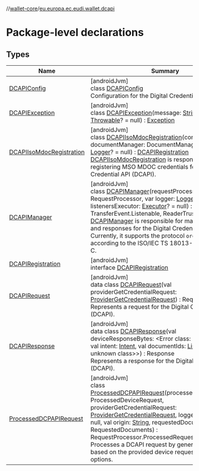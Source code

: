 //[wallet-core](../../index.md)/[eu.europa.ec.eudi.wallet.dcapi](index.md)

# Package-level declarations

## Types

| Name | Summary |
|---|---|
| [DCAPIConfig](-d-c-a-p-i-config/index.md) | [androidJvm]<br>class [DCAPIConfig](-d-c-a-p-i-config/index.md)<br>Configuration for the Digital Credential API (DCAPI). |
| [DCAPIException](-d-c-a-p-i-exception/index.md) | [androidJvm]<br>class [DCAPIException](-d-c-a-p-i-exception/index.md)(message: [String](https://kotlinlang.org/api/latest/jvm/stdlib/kotlin-stdlib/kotlin/-string/index.html), cause: [Throwable](https://kotlinlang.org/api/latest/jvm/stdlib/kotlin-stdlib/kotlin/-throwable/index.html)? = null) : [Exception](https://developer.android.com/reference/kotlin/java/lang/Exception.html) |
| [DCAPIIsoMdocRegistration](-d-c-a-p-i-iso-mdoc-registration/index.md) | [androidJvm]<br>class [DCAPIIsoMdocRegistration](-d-c-a-p-i-iso-mdoc-registration/index.md)(context: [Context](https://developer.android.com/reference/kotlin/android/content/Context.html), documentManager: DocumentManager, logger: [Logger](../eu.europa.ec.eudi.wallet.logging/-logger/index.md)? = null) : [DCAPIRegistration](-d-c-a-p-i-registration/index.md)<br>[DCAPIIsoMdocRegistration](-d-c-a-p-i-iso-mdoc-registration/index.md) is responsible for registering MSO MDOC credentials for the Digital Credential API (DCAPI). |
| [DCAPIManager](-d-c-a-p-i-manager/index.md) | [androidJvm]<br>class [DCAPIManager](-d-c-a-p-i-manager/index.md)(requestProcessor: RequestProcessor, var logger: [Logger](../eu.europa.ec.eudi.wallet.logging/-logger/index.md)? = null, var listenersExecutor: [Executor](https://developer.android.com/reference/kotlin/java/util/concurrent/Executor.html)? = null) : TransferEvent.Listenable, ReaderTrustStoreAware<br>[DCAPIManager](-d-c-a-p-i-manager/index.md) is responsible for managing requests and responses for the Digital Credential API (DCAPI). Currently, it supports the protocol `org-iso-mdoc` according to the ISO/IEC TS 18013-7:2025 Annex C. |
| [DCAPIRegistration](-d-c-a-p-i-registration/index.md) | [androidJvm]<br>interface [DCAPIRegistration](-d-c-a-p-i-registration/index.md) |
| [DCAPIRequest](-d-c-a-p-i-request/index.md) | [androidJvm]<br>data class [DCAPIRequest](-d-c-a-p-i-request/index.md)(val providerGetCredentialRequest: [ProviderGetCredentialRequest](https://developer.android.com/reference/kotlin/androidx/credentials/provider/ProviderGetCredentialRequest.html)) : Request<br>Represents a request for the Digital Credential API (DCAPI). |
| [DCAPIResponse](-d-c-a-p-i-response/index.md) | [androidJvm]<br>data class [DCAPIResponse](-d-c-a-p-i-response/index.md)(val deviceResponseBytes: &lt;Error class: unknown class&gt;, val intent: [Intent](https://developer.android.com/reference/kotlin/android/content/Intent.html), val documentIds: [List](https://kotlinlang.org/api/latest/jvm/stdlib/kotlin-stdlib/kotlin.collections/-list/index.html)&lt;&lt;Error class: unknown class&gt;&gt;) : Response<br>Represents a response for the Digital Credential API (DCAPI). |
| [ProcessedDCPAPIRequest](-processed-d-c-p-a-p-i-request/index.md) | [androidJvm]<br>class [ProcessedDCPAPIRequest](-processed-d-c-p-a-p-i-request/index.md)(processedDeviceRequest: ProcessedDeviceRequest, providerGetCredentialRequest: [ProviderGetCredentialRequest](https://developer.android.com/reference/kotlin/androidx/credentials/provider/ProviderGetCredentialRequest.html), logger: [Logger](../eu.europa.ec.eudi.wallet.logging/-logger/index.md)? = null, val origin: [String](https://kotlinlang.org/api/latest/jvm/stdlib/kotlin-stdlib/kotlin/-string/index.html), requestedDocuments: RequestedDocuments) : RequestProcessor.ProcessedRequest.Success<br>Processes a DCAPI request by generating a response based on the provided device request and credential options. |
